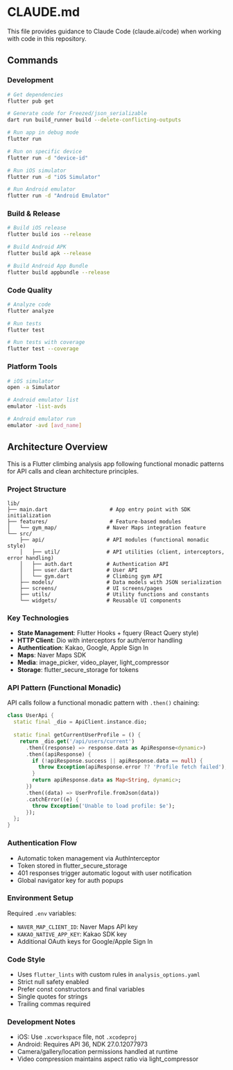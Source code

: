 # CLAUDE.md

This file provides guidance to Claude Code (claude.ai/code) when working with code in this repository.

## Commands

### Development
```bash
# Get dependencies
flutter pub get

# Generate code for Freezed/json_serializable
dart run build_runner build --delete-conflicting-outputs

# Run app in debug mode
flutter run

# Run on specific device
flutter run -d "device-id"

# Run iOS simulator
flutter run -d "iOS Simulator"

# Run Android emulator  
flutter run -d "Android Emulator"
```

### Build & Release
```bash
# Build iOS release
flutter build ios --release

# Build Android APK
flutter build apk --release

# Build Android App Bundle
flutter build appbundle --release
```

### Code Quality
```bash
# Analyze code
flutter analyze

# Run tests
flutter test

# Run tests with coverage
flutter test --coverage
```

### Platform Tools
```bash
# iOS simulator
open -a Simulator

# Android emulator list
emulator -list-avds

# Android emulator run
emulator -avd [avd_name]
```

## Architecture Overview

This is a Flutter climbing analysis app following functional monadic patterns for API calls and clean architecture principles.

### Project Structure
```
lib/
├── main.dart                    # App entry point with SDK initialization
├── features/                    # Feature-based modules
│   └── gym_map/                # Naver Maps integration feature
└── src/
    ├── api/                    # API modules (functional monadic style)
    │   ├── util/               # API utilities (client, interceptors, error handling)
    │   ├── auth.dart           # Authentication API
    │   ├── user.dart           # User API
    │   └── gym.dart            # Climbing gym API
    ├── models/                 # Data models with JSON serialization
    ├── screens/                # UI screens/pages
    ├── utils/                  # Utility functions and constants
    └── widgets/                # Reusable UI components
```

### Key Technologies
- **State Management**: Flutter Hooks + fquery (React Query style)
- **HTTP Client**: Dio with interceptors for auth/error handling
- **Authentication**: Kakao, Google, Apple Sign In
- **Maps**: Naver Maps SDK
- **Media**: image_picker, video_player, light_compressor
- **Storage**: flutter_secure_storage for tokens

### API Pattern (Functional Monadic)
API calls follow a functional monadic pattern with `.then()` chaining:

```dart
class UserApi {
  static final _dio = ApiClient.instance.dio;
  
  static final getCurrentUserProfile = () {
    return _dio.get('/api/users/current')
      .then((response) => response.data as ApiResponse<dynamic>)
      .then((apiResponse) {
        if (!apiResponse.success || apiResponse.data == null) {
          throw Exception(apiResponse.error ?? 'Profile fetch failed');
        }
        return apiResponse.data as Map<String, dynamic>;
      })
      .then((data) => UserProfile.fromJson(data))
      .catchError((e) {
        throw Exception('Unable to load profile: $e');
      });
  };
}
```

### Authentication Flow
- Automatic token management via AuthInterceptor
- Token stored in flutter_secure_storage  
- 401 responses trigger automatic logout with user notification
- Global navigator key for auth popups

### Environment Setup
Required `.env` variables:
- `NAVER_MAP_CLIENT_ID`: Naver Maps API key
- `KAKAO_NATIVE_APP_KEY`: Kakao SDK key
- Additional OAuth keys for Google/Apple Sign In

### Code Style
- Uses `flutter_lints` with custom rules in `analysis_options.yaml`
- Strict null safety enabled
- Prefer const constructors and final variables
- Single quotes for strings
- Trailing commas required

### Development Notes
- iOS: Use `.xcworkspace` file, not `.xcodeproj`
- Android: Requires API 36, NDK 27.0.12077973
- Camera/gallery/location permissions handled at runtime
- Video compression maintains aspect ratio via light_compressor